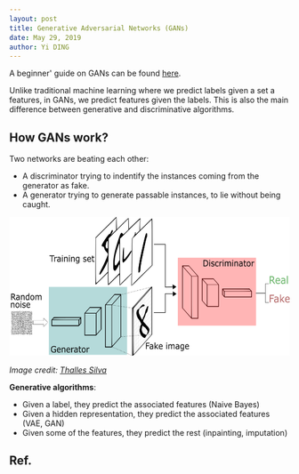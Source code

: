 ```yaml
---
layout: post
title: Generative Adversarial Networks (GANs)
date: May 29, 2019
author: Yi DING
---
```



A beginner' guide on GANs can be found [here](https://skymind.ai/wiki/generative-adversarial-network-gan).

Unlike traditional machine learning where we predict labels given a set a features, in GANs, we predict features given the labels. This is also the main difference between generative and discriminative algorithms.

## How GANs work?

Two networks are beating each other:

* A discriminator trying to indentify the instances coming from the generator as fake.
* A generator trying to generate passable instances, to lie without being caught.

<p align = "center">
    <img src="figures/GANs.png"  alt="GAN" height="250">
</p>

*Image credit: [Thalles Silva](https://skymind.ai/wiki/generative-adversarial-network-gan)*

**Generative algorithms**:

- Given a label, they predict the associated features (Naive Bayes)
- Given a hidden representation, they predict the associated features (VAE, GAN)
- Given some of the features, they predict the rest (inpainting, imputation)



## Ref.

